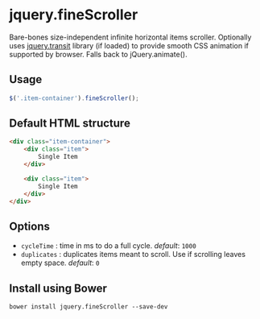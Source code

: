 # jquery.fineScroller
Bare-bones size-independent infinite horizontal items scroller. 
Optionally uses [jquery.transit](https://github.com/rstacruz/jquery.transit) library (if loaded) to provide smooth CSS animation if supported by browser. Falls back to jQuery.animate().

## Usage
```javascript
$('.item-container').fineScroller();
```

## Default HTML structure
```html
<div class="item-container">
	<div class="item">
		Single Item
	</div>

	<div class="item">
		Single Item
	</div>
</div>
```

## Options
* `cycleTime` : time in ms to do a full cycle. *default*: `1000`
* `duplicates` : duplicates items meant to scroll. Use if scrolling leaves empty space. *default*: `0`

## Install using Bower
```
bower install jquery.fineScroller --save-dev
```